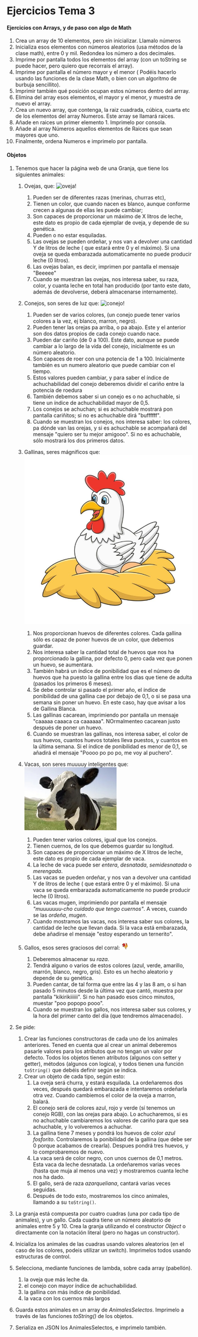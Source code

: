 # Ejercicios Tema 3

#### **Ejercicios con Arrays, y de paso con algo de Math**
   1. Crea un array de 10 elementos, pero sin inicializar. Llamalo números
   2. Inicializa esos elementos con números aleatorios (usa métodos de la clase math), entre 0 y mil. Redondea los número a dos decimales.
   4. Imprime por pantalla todos los elementos del array (con un toString se puede hacer, pero quiero que recorrais el array).
   5. Imprime por pantalla el número mayor  y el menor ( Podéis hacerlo usando las funciones de la clase Math, o bien con un algoritmo de burbuja sencillito).
   6. Imprimir también qué posición ocupan estos números dentro del arrray.
   7. Elimina del array esos elementos, el mayor y el menor, y muestra de nuevo el array.
   8. Crea un nuevo array, que contenga, la raiz cuadrada, cúbica, cuarta etc de los elementos del array Numeros. Este array se llamará raices.
   9. Añade en raices un primer elemento 1. Imprimelo por consola.
   10. Añade al array Números aquellos elementos de Raices que sean mayores que uno.
   11. Finalmente, ordena Numeros e imprimelo por pantalla.


#### Objetos
   1. Tenemos que hacer la página web de una Granja, que tiene los siguientes animales:

       1.  Ovejas, que: ![oveja!](img/oveja.avif)
            1. Pueden ser de diferentes razas (merinas, churras etc), 
            2. Tienen un color, que cuando nacen es blanco, aunque conforme crecen a algunas de ellas les puede cambiar;
            3. Son capaces de proporcionar un máximo de X litros de leche, este dato es propio de cada ejemplar de oveja, y depende de su genética. 
            4. Pueden o no estar esquiladas.
            5. Las ovejas se pueden ordeñar, y nos van a devolver una cantidad Y de litros de leche ( que estará entre 0 y el máximo). Si una oveja se queda embarazada automaticamente no puede producir leche (0 litros).
            6. Las ovejas balan, es decir, imprimen por pantalla el mensaje "Beeeee"
            7. Cuando se muestran las ovejas, nos interesa saber, su raza, color, y cuanta leche en total han producido (por tanto este dato, además de devolverse, deberá almacenarse internamente).

       2. Conejos, son seres de luz que: ![conejo!](img/conejo.avif)
            1. Pueden ser de varios colores, (un conejo puede tener varios colores a la vez, ej blanco, marron, negro).
            2. Pueden tener las orejas pa arriba, o pa abajo. Este y el anterior son dos datos propios de cada conejo cuando nace.
            3. Pueden dar cariño (de 0 a 100). Este dato, aunque se puede cambiar a lo largo de la vida del conejo, inicialmente es un número aleatorio.
            4. Son capaces de roer con una potencia de 1 a 100. Inicialmente también es un numero aleatorio que puede cambiar con el tiempo.
            5.  Estos valores pueden cambiar, y para saber el índice de achuchabilidad del conejo deberemos dividir el cariño entre la potencia de roedura
            6.  También debemos saber si un conejo es o no achuchable, si tiene un índice de achuchabilidad mayor de 0,5.
            7.  Los conejos se achuchan; si es achuchable mostrará pon pantalla cariñitos; si no es achuchable dirá "buffffff".
            8.  Cuando se muestran los conejos, nos interesa saber: los colores, pa dónde van las orejas, y si es achuchable se acompañará del mensaje "quiero ser tu mejor amigooo". Si no es achuchable, sólo mostrará los dos primeros datos.
   
       1. Gallinas, seres mágnificos que: ![gallina!](img/gallina.jpg)
            1.  Nos proporcionan huevos de diferentes colores. Cada gallina sólo es capaz de poner huevos de un color, que debemos guardar. 
            2.  Nos interesa saber la cantidad total de huevos que nos ha proporcionado la gallina, por defecto 0, pero cada vez que ponen un huevo, se aumentara. 
            3.  También habrá un índice de ponibilidad que es el número de huevos que ha puesto la gallina entre los dias que tiene de adulta (pasados los primeros 6 meses).
            4.  Se debe controlar si pasado el primer año, el índice de ponibilidad de una gallina cae por debajo de 0,1, o si se pasa una semana sin poner un huevo. En este caso, hay que avisar a los de Gallina Blanca.
            5.  Las gallinas cacarean, imprimiendo por pantalla un mensaje "caaaaa caaaca ca caaaaaa". NOrmalmenteo cacarean justo después de poner un huevo.
            6.  Cuando se muestran las gallinas, nos interesa saber, el color de sus huevos, cuantos huevos totales lleva puestos, y cuantos en la última semana. Si el índice de ponibilidad es menor de 0,1, se añadirá el mensaje "Poooo po po po, me voy al puchero".
   
         1. Vacas, son seres muuuuy inteligentes que: ![vaca!](img/vaca.jpg)
            1. Pueden tener varios colores, igual que los conejos.
            2. Tienen cuernos, de los que debemos guardar su longitud.
            3. Son capaces de proporcionar un máximo de X litros de leche, este dato es propio de cada ejemplar de vaca. 
            4. La leche de vaca puede ser *entera*, *desnatada*, *semidesnatada* o *merengada*.
            5. Las vacas se pueden ordeñar, y nos van a devolver una cantidad Y de litros de leche ( que estará entre 0 y el máximo). Si una vaca se queda embarazada automaticamente no puede producir leche (0 litros).
            6. Las vacas mugen, imprimiendo por pantalla el mensaje *"muuuuuuu-cho cuidado que tengo cuernos"*. A veces, cuando se las *ordeña*, *mugen*.
            7. Cuando mostramos las vacas, nos interesa saber sus colores, la cantidad de leche que llevan dada. Si la vaca está embarazada, debe añadirse el mensaje "estoy esperando un ternerito".
         2. Gallos, esos seres graciosos del corral: ![gallo!](img/gallo.jpg)
            1. Deberemos almacenar su *raza*.
            2. Tendrá alguno o varios de estos colores (azul, verde, amarillo, marrón, blanco, negro, gris). Esto es un hecho aleatorio y depende de su genética.
            3. Pueden cantar, de tal forma que entre las 4 y las 8 am, o si han pasado 5 minutos desde la última vez que cantó, muestra por pantalla "kikirikiiiiii". Si no han pasado esos cinco minutos, muestar "poo popopo pooo".
            4. Cuando se muestran los gallos, nos interesa saber sus colores, y la hora del primer canto del día (que tendremos almacenado).
         
   2. Se pide:
      1. Crear las funciones constructoras de cada uno de los animales anteriores. Tened en cuenta que al crear un animal deberemos pasarle valores para los atributos que no tengan un valor por defecto. Todos los objetos tienen atributos (algunos con setter y getter), métodos (algunos con logica), y todos tienen una función `toString()` que debéis definir según se indica.
      2. Crear un objeto de cada tipo, según esto:
         1. La oveja será churra, y estará esquilada. La ordeñaremos dos veces, después quedará embarazada e intentaremos ordeñarla otra vez. Cuando cambiemos el color de la oveja a marron, balará. 
         2. El conejo será de colores azul, rojo y verde (sí tenemos un conejo RGB), con las orejas para abajo. Lo achucharemos, si es no achuchable cambiaremos los valores de cariño para que sea achuchable, y lo volveremos a achuchar.
         3. La gallina tiene 7 meses y pondrá los huevos de color *azul fosforito*. Controlaremos la ponibilidad de la gallina (que debe ser 0 porque acabamos de crearla). Despues pondrá tres huevos, y lo comprobaremos de nuevo.
         4. La vaca será de color negro, con unos cuernos de 0,1 metros. Esta vaca da leche desnatada. La ordeñaremos varias veces (hasta que muja al menos una vez) y mostraremos cuanta leche nos ha dado.
         5. El gallo, será de raza *azarqueliana*, cantará varias veces seguidas.
         6. Después de todo esto, mostraremos los cinco animales, llamando a su `toString()`.
   
  
   3. La granja está compuesta por cuatro cuadras (una por cada tipo de animales), y un gallo. Cada cuadra tiene un número aleatorio de animales entre 5 y 10. Crea la granja utilizando el constructor *Object* o directamente con la notación literal (pero no hagas un constructor).
   4. Inicializa los animales de las cuadras usando valores aleatorios (en el caso de los colores, podeis utilizar un switch). Imprimelos todos usando estructuras de control.
   5. Selecciona, mediante funciones de lambda, sobre cada array (pabellón).
         1. la oveja que más leche da.
         2. el conejo con mayor índice de achuchabilidad.
         3. la gallina con más índice de ponibilidad.
         4. la vaca con los cuernos más largos
   6. Guarda estos animales en un array de *AnimalesSelectos*. Imprimelo a través de las funciones *toString()* de los objetos.
   7.  Serializa en JSON los AnimalesSelectos, e imprimelo también.
   